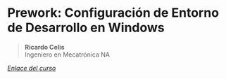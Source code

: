 # Prework: Configuración de Entorno de Desarrollo en Windows
> **Ricardo Celis**  
> Ingeniero en Mecatrónica
NA

[_Enlace del curso_](https://platzi.com/clases/prework-windows/) 